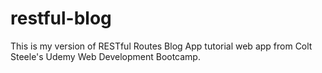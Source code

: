 # restful-blog

This is my version of RESTful Routes Blog App tutorial web app from Colt Steele's Udemy Web Development Bootcamp.